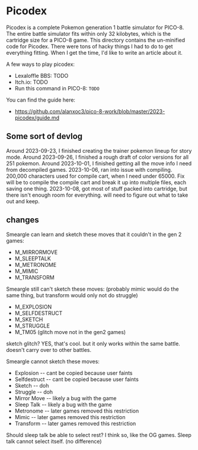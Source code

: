# Picodex
Picodex is a complete Pokemon generation 1 battle simulator for PICO-8. The entire battle simulator fits within only 32 kilobytes, which is the cartridge size for a PICO-8 game. This directory contains the un-minified code for Picodex.
There were tons of hacky things I had to do to get everything fitting. When I get the time, I'd like to write an article about it.

A few ways to play picodex:
- Lexaloffle BBS: TODO
- Itch.io: TODO
- Run this command in PICO-8: `TODO`

You can find the guide here:
- https://github.com/alanxoc3/pico-8-work/blob/master/2023-picodex/guide.md

## Some sort of devlog
Around 2023-09-23, I finished creating the trainer pokemon lineup for story mode.
Around 2023-09-26, I finished a rough draft of color versions for all 251 pokemon.
Around 2023-10-01, I finished getting all the move info I need from decompiled games.
2023-10-06, ran into issue with compiling. 200,000 characters used for compile cart, when I need under 65000. Fix will be to compile the compile cart and break it up into multiple files, each saving one thing.
2023-10-08, got most of stuff packed into cartridge, but there isn't enough room for everything. will need to figure out what to take out and keep.

## changes
Smeargle can learn and sketch these moves that it couldn't in the gen 2 games:
- M_MIRRORMOVE
- M_SLEEPTALK
- M_METRONOME
- M_MIMIC
- M_TRANSFORM

Smeargle still can't sketch these moves: (probably mimic would do the same thing, but transform would only not do struggle)
- M_EXPLOSION
- M_SELFDESTRUCT
- M_SKETCH
- M_STRUGGLE
- M_TM05 (glitch move not in the gen2 games)

sketch glitch? YES, that's cool. but it only works within the same battle. doesn't carry over to other battles.

Smeargle cannot sketch these moves:
- Explosion    -- cant be copied because user faints
- Selfdestruct -- cant be copied because user faints
- Sketch       -- doh
- Struggle     -- doh
- Mirror Move  -- likely a bug with the game
- Sleep Talk   -- likely a bug with the game
- Metronome    -- later games removed this restriction
- Mimic        -- later games removed this restriction
- Transform    -- later games removed this restriction

Should sleep talk be able to select rest? I think so, like the OG games. Sleep talk cannot select itself. (no difference)
